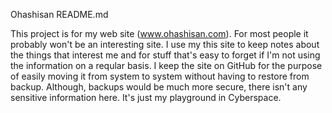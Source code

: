 Ohashisan README.md

This project is for my web site (www.ohashisan.com). For most people it probably won't be an interesting site. I use my this site to keep notes about the things that interest me and for stuff that's easy to forget if I'm not using the information on a reqular basis. I keep the site on GitHub for the purpose of easily moving it from system to system without having to restore from backup. Although, backups would be much more secure, there isn't any sensitive information here. It's just my playground in Cyberspace.


